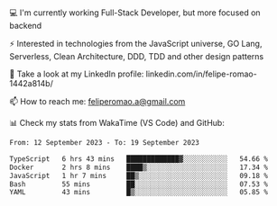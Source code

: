 💻 I'm currently working Full-Stack Developer, but more focused on backend

⚡ Interested in technologies from the JavaScript universe, GO Lang, Serverless, Clean Architecture, DDD, TDD and other design patterns

👥 Take a look at my LinkedIn profile: linkedin.com/in/felipe-romao-1442a814b/

📫 How to reach me: feliperomao.a@gmail.com

📊 Check my stats from WakaTime (VS Code) and GitHub:

<!--START_SECTION:waka-->

```txt
From: 12 September 2023 - To: 19 September 2023

TypeScript   6 hrs 43 mins   █████████████▓░░░░░░░░░░░   54.66 %
Docker       2 hrs 8 mins    ████▒░░░░░░░░░░░░░░░░░░░░   17.34 %
JavaScript   1 hr 7 mins     ██▒░░░░░░░░░░░░░░░░░░░░░░   09.18 %
Bash         55 mins         ██░░░░░░░░░░░░░░░░░░░░░░░   07.53 %
YAML         43 mins         █▒░░░░░░░░░░░░░░░░░░░░░░░   05.85 %
```

<!--END_SECTION:waka-->
